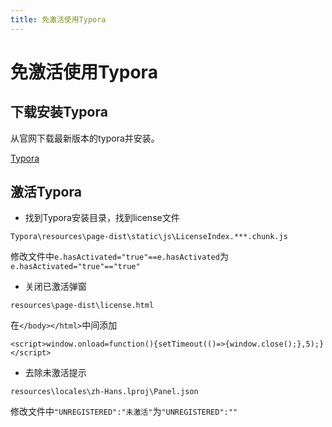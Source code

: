```yaml
---
title: 免激活使用Typora
---
```


# 免激活使用Typora

## 下载安装Typora

从官网下载最新版本的typora并安装。

[Typora](https://typora.io/)

## 激活Typora

- 找到Typora安装目录，找到license文件

`Typora\resources\page-dist\static\js\LicenseIndex.***.chunk.js`

修改文件中`e.hasActivated="true"==e.hasActivated`为`e.hasActivated="true"=="true"`

- 关闭已激活弹窗

`resources\page-dist\license.html`

在`</body></html>`中间添加

`<script>window.onload=function(){setTimeout(()=>{window.close();},5);}</script>`

- 去除未激活提示

`resources\locales\zh-Hans.lproj\Panel.json`

修改文件中`"UNREGISTERED":"未激活"`为`"UNREGISTERED":""`
